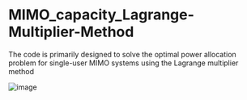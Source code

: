 # MIMO_capacity_Lagrange-Multiplier-Method
The code is primarily designed to solve the optimal power allocation problem for single-user MIMO systems using the Lagrange multiplier method

![image](https://github.com/user-attachments/assets/ceb23a53-396c-4aaf-a552-2ee75413df4d)
